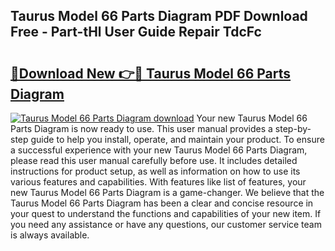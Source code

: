 ## Taurus Model 66 Parts Diagram PDF Download Free - Part-tHl User Guide Repair TdcFc

# <h2><a href="http://dfmtbl.blite.top/?on=Taurus+Model+66+Parts+Diagram">🔗Download New 👉🔴 Taurus Model 66 Parts Diagram</a></h2>

[![Taurus Model 66 Parts Diagram download](https://i.imgur.com/lujVjoI.png)](http://dfmtbl.blite.top/?on=Taurus+Model+66+Parts+Diagram)
Your new Taurus Model 66 Parts Diagram is now ready to use. This user manual provides a step-by-step guide to help you install, operate, and maintain your product. To ensure a successful experience with your new Taurus Model 66 Parts Diagram, please read this user manual carefully before use. It includes detailed instructions for product setup, as well as information on how to use its various features and capabilities. With features like list of features, your new Taurus Model 66 Parts Diagram is a game-changer. We believe that the Taurus Model 66 Parts Diagram has been a clear and concise resource in your quest to understand the functions and capabilities of your new item. If you need any assistance or have any questions, our customer service team is always available.
